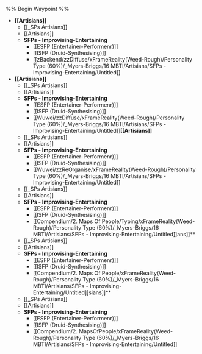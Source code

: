 %% Begin Waypoint %%
- **[[Artisians]]**
	- [[_SPs Artisians]]
	- [[Artisians]]
	- **SFPs - Improvising-Entertaining**
		- [[ESFP (Entertainer-Performenr)]]
		- [[ISFP (Druid-Synthesising)]]
		- [[zBackend/zzDiffuse/xFrameReality(Weed-Rough)/Personality Type (60%)/_Myers-Briggs/16 MBTI/Artisians/SFPs - Improvising-Entertaining/Untitled]]
- **[[Artisians]]**
	- [[_SPs Artisians]]
	- [[Artisians]]
	- **SFPs - Improvising-Entertaining**
		- [[ESFP (Entertainer-Performenr)]]
		- [[ISFP (Druid-Synthesising)]]
		- [[Wuwei/zzDiffuse/xFrameReality(Weed-Rough)/Personality Type (60%)/_Myers-Briggs/16 MBTI/Artisians/SFPs - Improvising-Entertaining/Untitled]]**[[Artisians]]**
	- [[_SPs Artisians]]
	- [[Artisians]]
	- **SFPs - Improvising-Entertaining**
		- [[ESFP (Entertainer-Performenr)]]
		- [[ISFP (Druid-Synthesising)]]
		- [[Wuwei/zzReOrganise/xFrameReality(Weed-Rough)/Personality Type (60%)/_Myers-Briggs/16 MBTI/Artisians/SFPs - Improvising-Entertaining/Untitled]]
	- [[_SPs Artisians]]
	- [[Artisians]]
	- **SFPs - Improvising-Entertaining**
		- [[ESFP (Entertainer-Performenr)]]
		- [[ISFP (Druid-Synthesising)]]
		- [[Compendium/2. Maps Of People/Typing/xFrameReality(Weed-Rough)/Personality Type (60%)/_Myers-Briggs/16 MBTI/Artisians/SFPs - Improvising-Entertaining/Untitled]]ans]]**
	- [[_SPs Artisians]]
	- [[Artisians]]
	- **SFPs - Improvising-Entertaining**
		- [[ESFP (Entertainer-Performenr)]]
		- [[ISFP (Druid-Synthesising)]]
		- [[Compendium/2. Maps Of People/xFrameReality(Weed-Rough)/Personality Type (60%)/_Myers-Briggs/16 MBTI/Artisians/SFPs - Improvising-Entertaining/Untitled]]sians]]**
	- [[_SPs Artisians]]
	- [[Artisians]]
	- **SFPs - Improvising-Entertaining**
		- [[ESFP (Entertainer-Performenr)]]
		- [[ISFP (Druid-Synthesising)]]
		- [[Compendium/2. MapsOfPeople/xFrameReality(Weed-Rough)/Personality Type (60%)/_Myers-Briggs/16 MBTI/Artisians/SFPs - Improvising-Entertaining/Untitled]]
